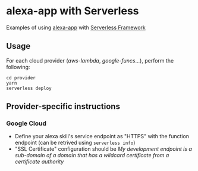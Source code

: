 # alexa-app with Serverless

Examples of using [alexa-app](https://github.com/alexa-js/alexa-app) with [Serverless Framework](https://serverless.com/)

## Usage

For each cloud provider (_aws-lambda_, _google-funcs_...), perform the following:
```
cd provider
yarn
serverless deploy
```

## Provider-specific instructions

### Google Cloud

* Define your alexa skill's service endpoint as "HTTPS" with the function endpoint (can be retrived using `serverless info`)
* "SSL Certificate" configuration should be _My development endpoint is a sub-domain of a domain that has a wildcard certificate from a certificate authority_